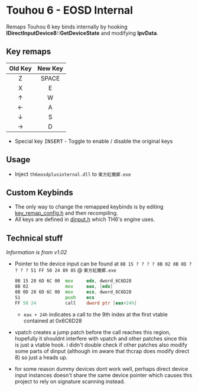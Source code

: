 # Touhou 6 - EOSD Internal
Remaps Touhou 6 key binds internally by hooking **IDirectInputDevice8::GetDeviceState** and modifying **lpvData**.

## Key remaps

| Old Key | New Key |
|:-------:|:-------:|
|    Z    |  SPACE  |
|    X    |    E    |
|    ↑    |    W    |
|    ←    |    A    |
|    ↓    |    S    |
|    →    |    D    |

* Special key <kbd>INSERT</kbd> - Toggle to enable / disable the original keys

## Usage
* Inject `th6eosdplusinternal.dll` to `東方紅魔郷.exe`

## Custom Keybinds
* The only way to change the remapped keybinds is by editing [key_remap_config.h](key_remap_config.h) and then recompiling.
* All keys are defined in [dinput.h](include/dinput.h) which TH6's engine uses.

## Technical stuff
*Information is from v1.02*
* Pointer to the device input can be found at `8B 15 ? ? ? ? 8B 02 8B 0D ? ? ? ? 51 FF 50 24 89 85` @ `東方紅魔郷.exe`

    ```asm
    8B 15 28 6D 6C 00  mov     edx, dword_6C6D28
    8B 02              mov     eax, [edx]
    8B 0D 28 6D 6C 00  mov     ecx, dword_6C6D28
    51                 push    ecx
    FF 50 24           call    dword ptr [eax+24h]
    ```
    * `eax + 24h` indicates a call to the 9th index at the first vtable contained at 0x6C6D28

* vpatch creates a jump patch before the call reaches this region, hopefully it shouldnt interfere with vpatch and other patches since this is just a vtable hook. i didn't double check if other patches also modify some parts of dinput (although im aware that thcrap does modify direct 8) so just a heads up.
* for some reason dummy devices dont work well, perhaps direct device input instances doesn't share the same device pointer which causes this project to rely on signature scanning instead.